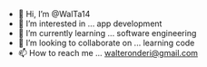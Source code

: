 - 👋 Hi, I’m @WalTa14
- 👀 I’m interested in ... app development
- 🌱 I’m currently learning ... software engineering
- 💞️ I’m looking to collaborate on ... learning code
- 📫 How to reach me ... walteronderi@gmail.com

<!---
WalTa14/WalTa14 is a ✨ special ✨ repository because its `README.md` (this file) appears on your GitHub profile.
You can click the Preview link to take a look at your changes.
--->

